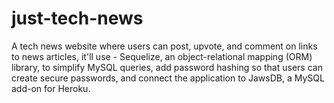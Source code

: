 # just-tech-news
A tech news website where users can post, upvote, and comment on links to news articles, it'll use - Sequelize, an object-relational mapping (ORM) library, to simplify MySQL queries, add password hashing so that users can create secure passwords, and connect the application to JawsDB, a MySQL add-on for Heroku.
